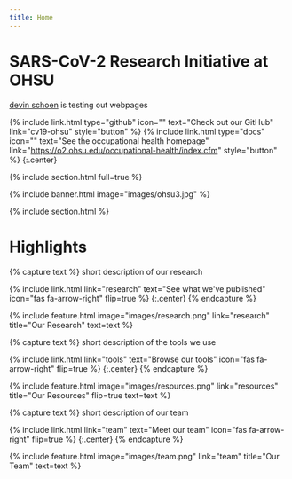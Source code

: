 ```yaml
---
title: Home
---
```


# SARS-CoV-2 Research Initiative at OHSU

[devin schoen](https://github.com/devin-schoen) is testing out webpages


{%
  include link.html
  type="github"
  icon=""
  text="Check out our GitHub"
  link="cv19-ohsu"
  style="button"
%}
{%
  include link.html
  type="docs"
  icon=""
  text="See the occupational health homepage"
  link="https://o2.ohsu.edu/occupational-health/index.cfm"
  style="button"
%}
{:.center}

{% include section.html full=true %}

{% include banner.html image="images/ohsu3.jpg" %}

{% include section.html %}

# Highlights

{% capture text %}
short description of our research

{%
  include link.html
  link="research"
  text="See what we've published"
  icon="fas fa-arrow-right"
  flip=true
%}
{:.center}
{% endcapture %}

{%
  include feature.html
  image="images/research.png"
  link="research"
  title="Our Research"
  text=text
%}

{% capture text %}
short description of the tools we use

{%
  include link.html
  link="tools"
  text="Browse our tools"
  icon="fas fa-arrow-right"
  flip=true
%}
{:.center}
{% endcapture %}

{%
  include feature.html
  image="images/resources.png"
  link="resources"
  title="Our Resources"
  flip=true
  text=text
%}

{% capture text %}
short description of our team

{%
  include link.html
  link="team"
  text="Meet our team"
  icon="fas fa-arrow-right"
  flip=true
%}
{:.center}
{% endcapture %}

{%
  include feature.html
  image="images/team.png"
  link="team"
  title="Our Team"
  text=text
%}

